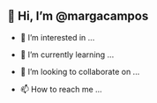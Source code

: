 ## 👋 Hi, I’m @margacampos

- 👀 I’m interested in ...
  
- 🌱 I’m currently learning ...
  
- 💞️ I’m looking to collaborate on ...
  
- 📫 How to reach me ...
  

<!---
margacampos/margacampos is a ✨ special ✨ repository because its `README.md` (this file) appears on your GitHub profile.
You can click the Preview link to take a look at your changes.
--->
